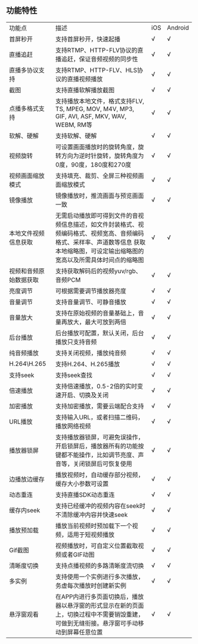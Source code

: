 ## 功能特性

<table>
<tr>
    <td>功能点</td>
    <td>描述</td>
    <td>iOS</td>
    <td>Android</td>
</tr>
<tr>
    <td>首屏秒开</td>
    <td>支持首屏秒开，快速起播 </td>
    <td>√</td>
    <td>√</td>
</tr>
<tr>
    <td>直播追赶</td>
    <td>支持RTMP、HTTP-FLV协议的直播追赶，保证音频视频的同步性</td>
    <td>√</td>
    <td>√</td>
</tr>
<tr>
    <td>直播多协议支持</td>
    <td>支持RTMP、HTTP-FLV、HLS协议的直播视频播放</td>
    <td>√</td>
    <td>√</td>
</tr> 
<tr>
    <td>截图</td>
    <td>支持直播软解播放截图</td>
    <td>√</td>
    <td>√</td>
</tr> 
<tr>
    <td>点播多格式支持</td>
    <td>支持播放本地文件，格式支持FLV, TS, MPEG, MOV, M4V, MP3, GIF, AVI, ASF, MKV, WAV, WEBM, RM等</td>
    <td>√</td>
    <td>√</td>
</tr>
<tr>
    <td>软解、硬解</td>
    <td>支持软解、硬解</td>
    <td>√</td>
    <td>√</td>
</tr> 
<tr>
    <td>视频旋转</td>
    <td>可设置画面播放时的旋转角度，旋转方向为逆时针旋转，旋转角度为0度，90度，180度和270度</td>
    <td>√</td>
    <td>√</td>
</tr>
<tr>
    <td>视频画面缩放模式</td>
    <td>支持填充、裁剪、全屏三种视频画面缩放模式</td>
    <td>√</td>
    <td>√</td>
</tr>
<tr>
    <td>镜像播放</td>
    <td>镜像播放时，推流画面与预览画面一致</td>
    <td>√</td>
    <td>√</td>
</tr>     
<tr>
    <td>本地文件视频信息获取</td>
    <td>无需启动播放即可得到文件的音视频信息描述，如文件封装格式、视频编码格式、视频宽高、音频编码格式、采样率、声道数等信息
获取本地缩略图，可设定输出缩略图的宽高以及所需具体时间点的缩略图</td>
    <td>√</td>
    <td>√</td>
</tr> 
<tr>
    <td>视频和音频原始数据获取</td>
    <td>支持获取解码后的视频yuv/rgb、音频PCM</td>
    <td>√</td>
    <td>√</td>
</tr>
<tr>
    <td>亮度调节</td>
    <td>可根据需要调节播放器亮度</td>
    <td>√</td>
    <td>√</td>
</tr>
<tr>
    <td>音量调节</td>
    <td>支持音量调节、可静音播放</td>
    <td>√</td>
    <td>√</td>
</tr>
<tr>
    <td>音量放大</td>
    <td>支持在原始视频的音量基础上，音量再放大，最大可放到两倍</td>
    <td>√</td>
    <td>√</td>
</tr> 
<tr>
    <td>后台播放</td>
    <td>后台播放可配置，默认关闭，后台播放只支持音频</td>
    <td>√</td>
    <td>√</td>
</tr>
<tr>
    <td>纯音频播放</td>
    <td>支持关闭视频，播放纯音频</td>
    <td>√</td>
    <td>√</td>
</tr>
<tr>
    <td>H.264\H.265</td>
    <td>支持H.264、H.265播放</td>
    <td>√</td>
    <td>√</td>
</tr>
<tr>
    <td>支持seek</td>
    <td>支持seek查找</td>
    <td>√</td>
    <td>√</td>
</tr>
<tr>
    <td>倍速播放</td>
    <td>支持倍速播放，0.5-2倍的实时变速开启、切换及关闭</td>
    <td>√</td>
    <td>√</td>
</tr>
<tr>
    <td>加密播放</td>
    <td>支持加密播放，需要云端配合支持</td>
    <td>√</td>
    <td>√</td>
</tr> 
<tr>
    <td>URL播放</td>
    <td>支持输入URL，或者扫描二维码，播放网络视频</td>
    <td>√</td>
    <td>√</td>
</tr> 
<tr>
    <td>播放器锁屏</td>
    <td>支持播放器锁屏，可避免误操作，开启锁屏后，播放器所有的功能按键都不能操作，比如调节亮度、声音等，关闭锁屏后可恢复使用</td>
    <td>√</td>
    <td>√</td>
</tr>
<tr>
    <td>边播放边缓存</td>
    <td>播放视频时，自动缓存部分视频，缓存大小参数可设置</td>
    <td>√</td>
    <td>√</td>
</tr> 
<tr>
    <td>动态重连</td>
    <td>支持直播SDK动态重连</td>
    <td>√</td>
    <td>√</td>
</tr>     
<tr>
    <td>缓存内seek</td>
    <td>支持已经缓冲的视频内容在seek时不清除缓冲内容并快速seek</td>
    <td>√</td>
    <td>√</td>
</tr>    
<tr>
    <td>播放预加载</td>
    <td>播放当前视频时预加载下一个视频，适用于短视频播放</td>
    <td>√</td>
    <td>√</td>
</tr>
<tr>
    <td>Gif截图</td>
    <td>视频播放时，可自定义位置截取视频或者GIF动图</td>
    <td>√</td>
    <td>√</td>
</tr>    
<tr>
    <td>清晰度切换</td>
    <td>支持点播视频的多路清晰度流切换</td>
    <td>√</td>
    <td>√</td>
</tr>    
<tr>
    <td>多实例</td>
    <td>支持使用一个实例进行多次播放，务虚每次播放时创建新实例</td>
    <td>√</td>
    <td>√</td>
</tr>     
<tr>
    <td>悬浮窗观看</td>
    <td>在APP内进行多页面切换后，播放器以悬浮窗的形式显示在新的页面上，切换过程中不需要销毁重建，可做到无缝衔接。悬浮窗可手动移动到屏幕任意位置</td>
    <td>√</td>
    <td>√</td>
</tr>                
</table>


